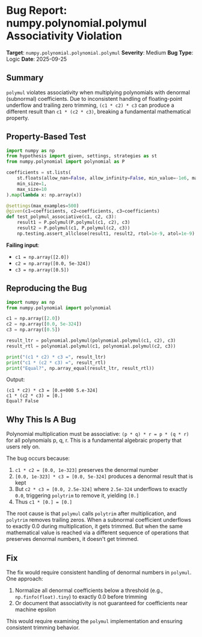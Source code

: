 # Bug Report: numpy.polynomial.polymul Associativity Violation

**Target**: `numpy.polynomial.polynomial.polymul`
**Severity**: Medium
**Bug Type**: Logic
**Date**: 2025-09-25

## Summary

`polymul` violates associativity when multiplying polynomials with denormal (subnormal) coefficients. Due to inconsistent handling of floating-point underflow and trailing zero trimming, `(c1 * c2) * c3` can produce a different result than `c1 * (c2 * c3)`, breaking a fundamental mathematical property.

## Property-Based Test

```python
import numpy as np
from hypothesis import given, settings, strategies as st
from numpy.polynomial import polynomial as P

coefficients = st.lists(
    st.floats(allow_nan=False, allow_infinity=False, min_value=-1e6, max_value=1e6),
    min_size=1,
    max_size=10
).map(lambda x: np.array(x))

@settings(max_examples=500)
@given(c1=coefficients, c2=coefficients, c3=coefficients)
def test_polymul_associative(c1, c2, c3):
    result1 = P.polymul(P.polymul(c1, c2), c3)
    result2 = P.polymul(c1, P.polymul(c2, c3))
    np.testing.assert_allclose(result1, result2, rtol=1e-9, atol=1e-9)
```

**Failing input**:
- `c1 = np.array([2.0])`
- `c2 = np.array([0.0, 5e-324])`
- `c3 = np.array([0.5])`

## Reproducing the Bug

```python
import numpy as np
from numpy.polynomial import polynomial

c1 = np.array([2.0])
c2 = np.array([0.0, 5e-324])
c3 = np.array([0.5])

result_ltr = polynomial.polymul(polynomial.polymul(c1, c2), c3)
result_rtl = polynomial.polymul(c1, polynomial.polymul(c2, c3))

print("(c1 * c2) * c3 =", result_ltr)
print("c1 * (c2 * c3) =", result_rtl)
print("Equal?", np.array_equal(result_ltr, result_rtl))
```

Output:
```
(c1 * c2) * c3 = [0.e+000 5.e-324]
c1 * (c2 * c3) = [0.]
Equal? False
```

## Why This Is A Bug

Polynomial multiplication must be associative: `(p * q) * r = p * (q * r)` for all polynomials p, q, r. This is a fundamental algebraic property that users rely on.

The bug occurs because:
1. `c1 * c2 = [0.0, 1e-323]` preserves the denormal number
2. `[0.0, 1e-323] * c3 = [0.0, 5e-324]` produces a denormal result that is kept
3. But `c2 * c3 = [0.0, 2.5e-324]` where `2.5e-324` underflows to exactly `0.0`, triggering `polytrim` to remove it, yielding `[0.]`
4. Thus `c1 * [0.] = [0.]`

The root cause is that `polymul` calls `polytrim` after multiplication, and `polytrim` removes trailing zeros. When a subnormal coefficient underflows to exactly 0.0 during multiplication, it gets trimmed. But when the same mathematical value is reached via a different sequence of operations that preserves denormal numbers, it doesn't get trimmed.

## Fix

The fix would require consistent handling of denormal numbers in `polymul`. One approach:

1. Normalize all denormal coefficients below a threshold (e.g., `np.finfo(float).tiny`) to exactly 0.0 before trimming
2. Or document that associativity is not guaranteed for coefficients near machine epsilon

This would require examining the `polymul` implementation and ensuring consistent trimming behavior.